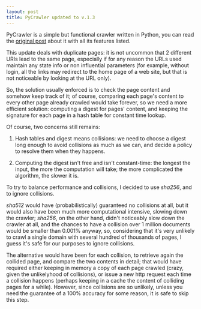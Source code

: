 ```yaml
---
layout: post
title: PyCrawler updated to v.1.3
---
```


PyCrawler is a simple but functional crawler written in Python, you can read the [original post](http://mlarocca.github.io/01-05-2013/pycrawler.html) about it with all its features listed.

This update deals with duplicate pages: it is not uncommon that 2 different URIs lead to the same page, especially if for any reason the URLs used maintain any state info or non influential parameters (for example, without login, all the links may redirect to the home page of a web site, but that is not noticeable by looking at the URL only).

So, the solution usually enforced is to check the page content and somehow keep track of it; of course, comparing each page's content to every other page already crawled would take forever, so we need a more efficient solution: computing a digest for pages' content, and keeping the signature for each page in a hash table for constant time lookup.

Of course, two concerns still remains:

1. Hash tables and digest means collisions: we need to choose a digest long enough to avoid collisions as much as we can, and decide a policy to resolve them when they happens.

2. Computing the digest isn't free and isn't constant-time: the longest the input, the more the computation will take; the more complicated the algorithm, the slower it is.

To try to balance performance and collisions, I decided to use *sha256*, and to ignore collisions.

*sha512* would have (probabilistically) guaranteed no collisions at all, but it would also have been much more computational intensive, slowing down the crawler; *sha256*, on the other hand, didn't noticeably slow down the crawler at all, and the chances to have a collision over 1 million documents would be smaller than 0.001% anyway, so, considering that it's very unlikely to crawl a single domain with several hundred of thousands of pages, I guess it's safe for our purposes to ignore collisions.

The alternative would have been for each collision, to retrieve again the collided page, and compare the two contents in detail; that would have required either keeping in memory a copy of each page crawled (crazy, given the unlikelyhood of collisions), or issue a new http request each time a collision happens (perhaps keeping in a cache the content of colliding pages for a while).
However, since collisions are so unlikely, unless you need the guarantee of a 100% accuracy for some reason, it is safe to skip this step.